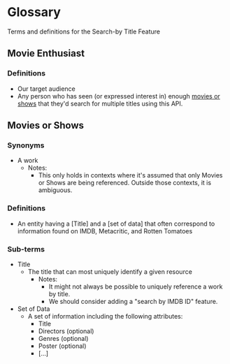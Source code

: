 # Glossary

Terms and definitions for the Search-by Title Feature

## Movie Enthusiast

### Definitions
- Our target audience
- Any person who has seen (or expressed interest in) enough [movies or shows](#movies-or-shows) that they'd search for multiple titles using this API.

## Movies or Shows

### Synonyms
- A work
  - Notes:
    - This only holds in contexts where it's assumed that only Movies or Shows are being referenced. Outside those contexts, it is ambiguous.

### Definitions
- An entity having a [Title] and a [set of data] that often correspond to information found on IMDB, Metacritic, and Rotten Tomatoes

### Sub-terms
- Title
  - The title that can most uniquely identify a given resource
    - Notes:
      - It might not always be possible to uniquely reference a work by title. 
      - We should consider adding a "search by IMDB ID" feature.
- Set of Data
  - A set of information including the following attributes:
    - Title
    - Directors (optional)
    - Genres (optional)
    - Poster (optional)
    - [...]